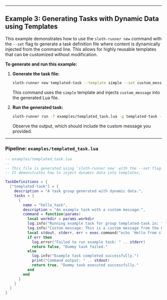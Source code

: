 
---

## Example 3: Generating Tasks with Dynamic Data using Templates

This example demonstrates how to use the `sloth-runner new` command with the `--set` flag to generate a task definition file where content is dynamically injected from the command line. This allows for highly reusable templates that can be customized without modification.

**To generate and run this example:**

1.  **Generate the task file:**
    ```bash
    sloth-runner new templated-task --template simple --set custom_message="This is a custom message from the CLI!" -o examples/templated_task.lua
    ```
    This command uses the `simple` template and injects `custom_message` into the generated Lua file.

2.  **Run the generated task:**
    ```bash
    sloth-runner run -f examples/templated_task.lua -g templated-task -t hello_task
    ```
    Observe the output, which should include the custom message you provided.

---

### **Pipeline: `examples/templated_task.lua`**

```lua
-- examples/templated_task.lua
--
-- This file is generated using 'sloth-runner new' with the --set flag.
-- It demonstrates how to inject dynamic data into templates.

TaskDefinitions = {
  ["templated-task"] = {
    description = "A task group generated with dynamic data.",
    tasks = {
      {
        name = "hello_task",
        description = "An example task with a custom message.",
        command = function(params)
          local workdir = params.workdir
          log.info("Running example task for group templated-task in: " .. workdir)
          log.info("Custom message: This is a custom message from the CLI!")
          local stdout, stderr, err = exec.command("echo 'Hello from sloth-runner!'")
          if err then
            log.error("Failed to run example task: " .. stderr)
            return false, "Dummy task failed."
          else
            log.info("Example task completed successfully.")
            print("Command output: " .. stdout)
            return true, "Dummy task executed successfully."
          end
        end
      }
    }
  }
}
```
